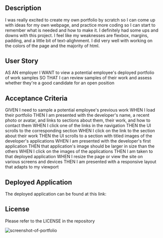 # <Advanced CSS: Portfolio>

## Description

I was really excited to create my own portfolio by scratch so I can come up with ideas for my own webpage, and practice more coding so I can start to remember what is needed and how to make it. I definitely had some ups and downs with this project. I feel like my weaknesses are flexbox, margins, padding, and a little bit of text-alighnment. I did very well with working on the colors of the page and the majority of html.

## User Story

AS AN employer
I WANT to view a potential employee's deployed portfolio of work samples
SO THAT I can review samples of their work and assess whether they're a good candidate for an open position

## Acceptance Criteria

GIVEN I need to sample a potential employee's previous work
WHEN I load their portfolio
THEN I am presented with the developer's name, a recent photo or avatar, and links to sections about them, their work, and how to contact them
WHEN I click one of the links in the navigation
THEN the UI scrolls to the corresponding section
WHEN I click on the link to the section about their work
THEN the UI scrolls to a section with titled images of the developer's applications
WHEN I am presented with the developer's first application
THEN that application's image should be larger in size than the others
WHEN I click on the images of the applications
THEN I am taken to that deployed application
WHEN I resize the page or view the site on various screens and devices
THEN I am presented with a responsive layout that adapts to my viewport

## Deployed Application

The deployed application can be found at this link:

## License

Please refer to the LICENSE in the repository

![screenshot-of-portfolio](https://user-images.githubusercontent.com/38742748/208041288-b0acd21e-24ef-45e8-ba3f-ed4d574cdd52.png)
